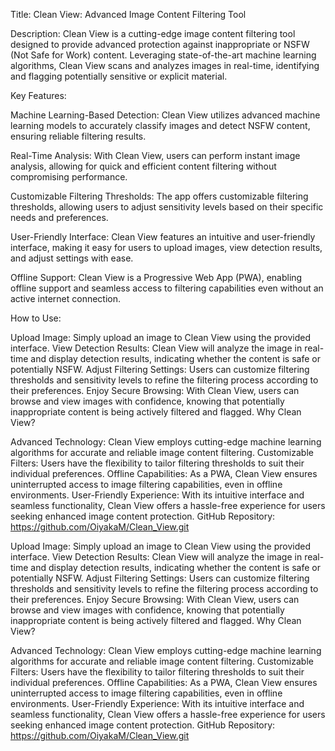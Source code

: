 Title: Clean View: Advanced Image Content Filtering Tool

Description: Clean View is a cutting-edge image content filtering tool designed to provide advanced protection against inappropriate or NSFW (Not Safe for Work) content. Leveraging state-of-the-art machine learning algorithms, Clean View scans and analyzes images in real-time, identifying and flagging potentially sensitive or explicit material.

Key Features:

Machine Learning-Based Detection: Clean View utilizes advanced machine learning models to accurately classify images and detect NSFW content, ensuring reliable filtering results.

Real-Time Analysis: With Clean View, users can perform instant image analysis, allowing for quick and efficient content filtering without compromising performance.

Customizable Filtering Thresholds: The app offers customizable filtering thresholds, allowing users to adjust sensitivity levels based on their specific needs and preferences.

User-Friendly Interface: Clean View features an intuitive and user-friendly interface, making it easy for users to upload images, view detection results, and adjust settings with ease.

Offline Support: Clean View is a Progressive Web App (PWA), enabling offline support and seamless access to filtering capabilities even without an active internet connection.

How to Use:

Upload Image: Simply upload an image to Clean View using the provided interface. View Detection Results: Clean View will analyze the image in real-time and display detection results, indicating whether the content is safe or potentially NSFW. Adjust Filtering Settings: Users can customize filtering thresholds and sensitivity levels to refine the filtering process according to their preferences. Enjoy Secure Browsing: With Clean View, users can browse and view images with confidence, knowing that potentially inappropriate content is being actively filtered and flagged. Why Clean View?

Advanced Technology: Clean View employs cutting-edge machine learning algorithms for accurate and reliable image content filtering. Customizable Filters: Users have the flexibility to tailor filtering thresholds to suit their individual preferences. Offline Capabilities: As a PWA, Clean View ensures uninterrupted access to image filtering capabilities, even in offline environments. User-Friendly Experience: With its intuitive interface and seamless functionality, Clean View offers a hassle-free experience for users seeking enhanced image content protection. GitHub Repository: https://github.com/OiyakaM/Clean_View.git

Upload Image: Simply upload an image to Clean View using the provided interface.
View Detection Results: Clean View will analyze the image in real-time and display detection results, indicating whether the content is safe or potentially NSFW.
Adjust Filtering Settings: Users can customize filtering thresholds and sensitivity levels to refine the filtering process according to their preferences.
Enjoy Secure Browsing: With Clean View, users can browse and view images with confidence, knowing that potentially inappropriate content is being actively filtered and flagged.
Why Clean View?

Advanced Technology: Clean View employs cutting-edge machine learning algorithms for accurate and reliable image content filtering.
Customizable Filters: Users have the flexibility to tailor filtering thresholds to suit their individual preferences.
Offline Capabilities: As a PWA, Clean View ensures uninterrupted access to image filtering capabilities, even in offline environments.
User-Friendly Experience: With its intuitive interface and seamless functionality, Clean View offers a hassle-free experience for users seeking enhanced image content protection.
GitHub Repository: https://github.com/OiyakaM/Clean_View.git

